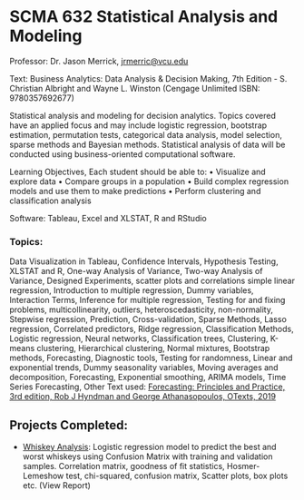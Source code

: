 # SCMA 632 Statistical Analysis and Modeling

Professor: Dr. Jason Merrick, jrmerric@vcu.edu

Text: Business Analytics: Data Analysis & Decision Making, 7th Edition - S. Christian Albright and Wayne L. Winston (Cengage Unlimited ISBN: 9780357692677)

Statistical analysis and modeling for decision analytics. Topics covered have an applied focus and may include logistic regression, bootstrap estimation, permutation tests, categorical data analysis, model selection, sparse methods and Bayesian methods. Statistical analysis of data will be conducted using business-oriented computational software.

Learning Objectives, Each student should be able to:
•	Visualize and explore data
•	Compare groups in a population
•	Build complex regression models and use them to make predictions
•	Perform clustering and classification analysis

Software: Tableau, Excel and XLSTAT, R and RStudio

### Topics: 
Data Visualization in Tableau, Confidence Intervals, Hypothesis Testing, XLSTAT and R, One-way Analysis of Variance, Two-way Analysis of Variance, Designed Experiments, scatter plots and correlations simple linear regression, Introduction to multiple regression, Dummy variables, Interaction Terms, Inference for multiple regression, Testing for and fixing problems, multicollinearity, outliers, heteroscedasticity, non-normality, Stepwise regression, Prediction, Cross-validation, Sparse Methods, Lasso regression, Correlated predictors, Ridge regression, Classification Methods, Logistic regression, Neural networks, Classification trees, Clustering, K-means clustering, Hierarchical clustering, Normal mixtures, Bootstrap methods, Forecasting, Diagnostic tools, Testing for randomness, Linear and exponential trends, Dummy seasonality variables, Moving averages and decomposition, Forecasting, Exponential smoothing, ARIMA models, Time Series Forecasting, Other Text used: [Forecasting: Principles and Practice, 3rd edition, Rob J Hyndman and George Athanasopoulos, OTexts, 2019](https://otexts.com/fpp3/)

## Projects Completed: 
* [Whiskey Analysis](https://github.com/bryce-bowles/whiskey-prediction.git): Logistic regression model to predict the best and worst whiskeys using Confusion Matrix with training and validation samples. Correlation matrix, goodness of fit statistics, Hosmer-Lemeshow test, chi-squared, confusion matrix, Scatter plots, box plots etc.
(View Report)
